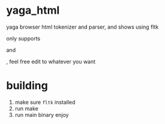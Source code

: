 # yaga_html
yaga browser html tokenizer and parser, and shows using fltk

only supports <div> and <p>, feel free edit to whatever you want
# building
1. make sure `fltk` installed
2. run make
3. run main binary
enjoy
